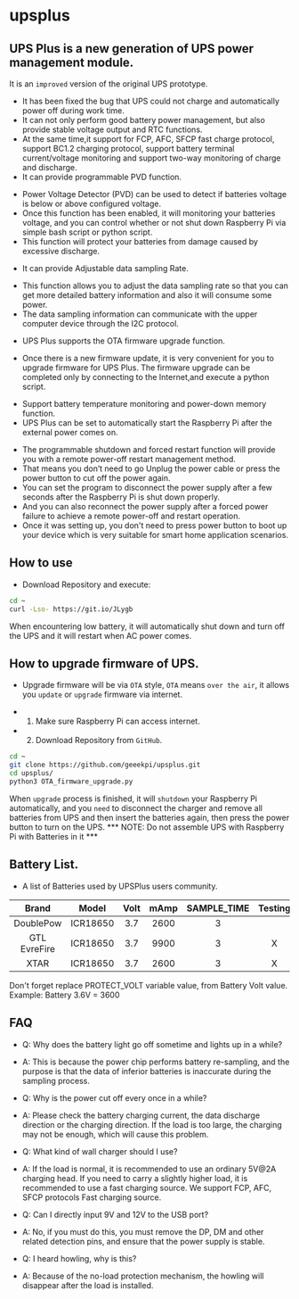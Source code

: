 # upsplus
## UPS Plus is a new generation of UPS power management module.
It is an `improved` version of the original UPS prototype.
* It has been fixed the bug that UPS could not charge and automatically power off during work time. 
* It can not only perform good battery power management, but also provide stable voltage output and RTC functions. 
* At the same time,it support for FCP, AFC, SFCP fast charge protocol, support BC1.2 charging protocol, support battery terminal current/voltage monitoring and support two-way monitoring of charge and discharge.
* It can provide programmable PVD function. 
- Power Voltage Detector (PVD) can be used to detect if batteries voltage is below or above configured voltage. 
- Once this function has been enabled, it will monitoring your batteries voltage, and you can control whether or not shut down Raspberry Pi via simple bash script or python script. 
- This function will protect your batteries from damage caused by excessive discharge. 
* It can provide Adjustable data sampling Rate.
- This function allows you to adjust the data sampling rate so that you can get more detailed battery information and also it will consume some power.
- The data sampling information can communicate with the upper computer device through the I2C protocol. 
* UPS Plus supports the OTA firmware upgrade function. 
- Once there is a new firmware update, it is very convenient for you to upgrade firmware for UPS Plus. The firmware upgrade can be completed only by connecting to the Internet,and execute a python script. 
* Support battery temperature monitoring and power-down memory function.
* UPS Plus can be set to automatically start the Raspberry Pi after the external power comes on. 
- The programmable shutdown and forced restart function will provide you with a remote power-off restart management method. 
- That means you don’t need to go Unplug the power cable or press the power button to cut off the power again. 
- You can set the program to disconnect the power supply after a few seconds after the Raspberry Pi is shut down properly.
- And you can also reconnect the power supply after a forced power failure to achieve a remote power-off and restart operation. 
- Once it was setting up, you don't need to press power button to boot up your device which is very suitable for smart home application scenarios.
## How to use
* Download Repository and execute:
```bash
cd ~
curl -Lso- https://git.io/JLygb
```
When encountering low battery, it will automatically shut down and turn off the UPS and it will restart when AC power comes.
## How to upgrade firmware of UPS.
* Upgrade firmware will be via `OTA` style, `OTA` means `over the air`, it allows you `update` or `upgrade` firmware via internet.
- 1. Make sure Raspberry Pi can access internet.
- 2. Download Repository from `GitHub`.
```bash
cd ~
git clone https://github.com/geeekpi/upsplus.git
cd upsplus/
python3 OTA_firmware_upgrade.py
```
When `upgrade` process is finished, it will `shutdown` your Raspberry Pi automatically, and you `need` to disconnect the charger and remove all batteries from UPS and then insert the batteries again, then press the power button to turn on the UPS.
*** NOTE: Do not assemble UPS with Raspberry Pi with Batteries in it *** 

## Battery List.
* A list of Batteries used by UPSPlus users community.

| Brand | Model | Volt | mAmp | SAMPLE_TIME | Testing | Time |
| :---: | :---: | :---: | :---: | :---: | :---: | :---: |
| DoublePow | ICR18650 | 3.7 | 2600 | 3 |  | +180days | 
| GTL EvreFire | ICR18650 | 3.7 | 9900 | 3 | X | 
| XTAR | ICR18650 | 3.7 | 2600 | 3 | X | 

Don't forget replace PROTECT_VOLT variable value, from Battery Volt value. Example: Battery 3.6V = 3600

## FAQ 
* Q: Why does the battery light go off sometime and lights up in a while?
- A: This is because the power chip performs battery re-sampling, and the purpose is that the data of inferior batteries is inaccurate during the sampling process.

* Q: Why is the power cut off every once in a while?
- A: Please check the battery charging current, the data discharge direction or the charging direction. If the load is too large, the charging may not be enough, which will cause this problem.
* Q: What kind of wall charger should I use?
- A: If the load is normal, it is recommended to use an ordinary 5V@2A charging head. If you need to carry a slightly higher load, it is recommended to use a fast charging source. We support FCP, AFC, SFCP protocols Fast charging source.
* Q: Can I directly input 9V and 12V to the USB port?
- A: No, if you must do this, you must remove the DP, DM and other related detection pins, and ensure that the power supply is stable.
* Q: I heard howling, why is this?
- A: Because of the no-load protection mechanism, the howling will disappear after the load is installed.
